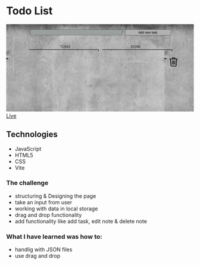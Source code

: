 # Todo List

![todo-list screenshot](./todoList.png)
[Live](https://todolist-vanilla-js-marta-szuran.netlify.app)

## Technologies

- JavaScript
- HTML5
- CSS
- Vite

### The challenge

- structuring & Designing the page
- take an input from user
- working with data in local storage
- drag and drop functionality
- add functionality like add task, edit note & delete note

### What I have learned was how to:

- handlig with JSON files
- use drag and drop

